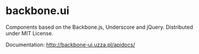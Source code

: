 backbone.ui
===========

Components based on the Backbone.js, Underscore and jQuery. Distributed under MIT License.

Documentation: http://backbone-ui.uzza.pl/apidocs/